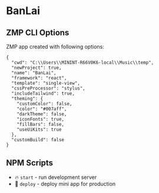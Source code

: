# BanLai

## ZMP CLI Options

ZMP app created with following options:

```
{
  "cwd": "C:\\Users\\MININT-R66V0K6-local\\Music\\temp",
  "newProject": true,
  "name": "BanLai",
  "framework": "react",
  "template": "single-view",
  "cssPreProcessor": "stylus",
  "includeTailwind": true,
  "theming": {
    "customColor": false,
    "color": "#007aff",
    "darkTheme": false,
    "iconFonts": true,
    "fillBars": false,
    "useUiKits": true
  },
  "customBuild": false
}
```

## NPM Scripts

* 🔥 `start` - run development server
* 🙏 `deploy` - deploy mini app for production